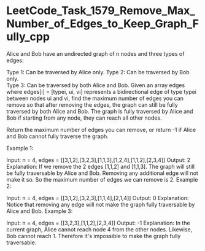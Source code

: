 # LeetCode_Task_1579_Remove_Max_Number_of_Edges_to_Keep_Graph_Fully_cpp
Alice and Bob have an undirected graph of n nodes and three types of edges:

Type 1: Can be traversed by Alice only. 
Type 2: Can be traversed by Bob only.  
Type 3: Can be traversed by both Alice and Bob.
Given an array edges where edges[i] = [typei, ui, vi] represents a bidirectional edge of type typei between nodes ui and vi, find the maximum number of edges you can remove so that after removing the edges, the graph can still be fully traversed by both Alice and Bob. The graph is fully traversed by Alice and Bob if starting from any node, they can reach all other nodes. 
 
Return the maximum number of edges you can remove, or return -1 if Alice and Bob cannot fully traverse the graph. 

   
 
Example 1:
 

 
Input: n = 4, edges = [[3,1,2],[3,2,3],[1,1,3],[1,2,4],[1,1,2],[2,3,4]] 
Output: 2
Explanation: If we remove the 2 edges [1,1,2] and [1,1,3]. The graph will still be fully traversable by Alice and Bob. Removing any additional edge will not make it so. So the maximum number of edges we can remove is 2.
Example 2: 



Input: n = 4, edges = [[3,1,2],[3,2,3],[1,1,4],[2,1,4]] 
Output: 0
Explanation: Notice that removing any edge will not make the graph fully traversable by Alice and Bob.
Example 3: 



Input: n = 4, edges = [[3,2,3],[1,1,2],[2,3,4]]
Output: -1
Explanation: In the current graph, Alice cannot reach node 4 from the other nodes. Likewise, Bob cannot reach 1. Therefore it's impossible to make the graph fully traversable.
